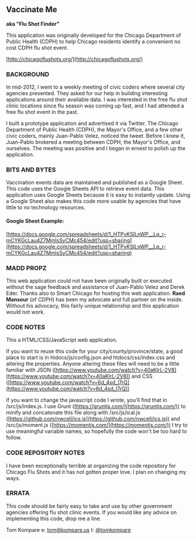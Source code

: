 ## Vaccinate Me

**aka "Flu Shot Finder"**

This application was originally developed for the Chicago Department of Public Health (CDPH) to help Chicago residents identify a convenient no cost CDPH flu shot event.

[http://chicagoflushots.org/](http://chicagoflushots.org/)

### BACKGROUND
In mid-2012, I went to a weekly meeting of civic coders where several city agencies presented. They asked for our help in building interesting applications around their available data. I was interested in the free flu shot clinic locations since flu season was coming up fast, and I had attended a free flu shot event in the past.

I built a prototype application and advertised it via Twitter. The Chicago Department of Public Health (CDPH), the Mayor's Office, and a few other civic coders, mainly Juan-Pablo Velez, noticed the tweet. Before I knew it, Juan-Pablo brokered a meeting between CDPH, the Mayor's Office, and ourselves. The meeting was positive and I began in ernest to polish up the application.

### BITS AND BYTES
Vaccination events data are maintained and published as a Google Sheet. This code uses the Google Sheets API to retrieve event data. This application uses Google Sheets because it is easy to instantly update. Using a Google Sheet also makes this code more usable by agencies that have little to no technology resources.

#### Google Sheet Example:
[https://docs.google.com/spreadsheets/d/1_HTPvKSlLnWP__Lq_r-mCYKGcLau4Z7MmlsSyCMc454/edit?usp=sharing](https://docs.google.com/spreadsheets/d/1_HTPvKSlLnWP__Lq_r-mCYKGcLau4Z7MmlsSyCMc454/edit?usp=sharing)

### MADD PROPZ
This web application could not have been originally built or executed without the sage feedback and assistance of Juan-Pablo Velez and Derek Eder. Thanks also to Smart Chicago for hosting this web application. **Raed Mansour** (of CDPH) has been my advocate and full partner on the inside. Without his advocacy, this fairly unique relationship and this application would not work.

### CODE NOTES
This a HTML/CSS/JavaScript web application.

If you want to reuse this code for your city/county/province/state, a good place to start is in htdocs/js/config.json and htdocs/css/index.css and altering the properties. Anyone altering these files will need to be a little familiar with JSON ([https://www.youtube.com/watch?v=40aKlrL-2V8](https://www.youtube.com/watch?v=40aKlrL-2V8)) and CSS ([https://www.youtube.com/watch?v=6d_4sd_l7rQ](https://www.youtube.com/watch?v=6d_4sd_l7rQ))

If you want to change the javascript code I wrote, you'll find that in /src/js/index.js. I use Grunt ([https://gruntjs.com/](https://gruntjs.com/)) to minify and concatenate this file along with /src/js/ical.js ([https://github.com/nwcell/ics.js](https://github.com/nwcell/ics.js)) and /src/js/moment.js ([https://momentjs.com/](https://momentjs.com/)) I try to use meaningful variable names, so hopefully the code won't be too hard to follow.

### CODE REPOSITORY NOTES
I have been exceptionally terrible at organizing the code repository for Chicago Flu Shots and it has not gotten proper love. I plan on changing my ways.

### ERRATA
This code should be fairly easy to take and use by other government agencies offering flu shot clinic events. If you would like any advice on implementing this code, drop me a line.

Tom Kompare
e: [tom@kompare.us](mailto:tom@kompare.us)
t: [@tomkompare](//twitter.com/tomkompare)
